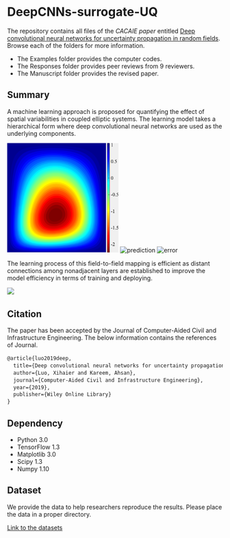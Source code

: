 # DeepCNNs-surrogate-UQ
The repository contains all files of the *CACAIE paper* entitled [Deep convolutional neural networks for uncertainty propagation in random fields](https://onlinelibrary.wiley.com/doi/full/10.1111/mice.12510). Browse each of the folders for more information.
* The Examples folder provides the computer codes.
* The Responses folder provides peer reviews from 9 reviewers.
* The Manuscript folder provides the revised paper.

## Summary
A machine learning approach is proposed for quantifying the effect of spatial variabilities in coupled elliptic systems. The learning model takes a hierarchical form where deep convolutional neural networks are used as the underlying components.

<p><img src="Images/truth.png" title="ground truth" width="260"> <img src="Images/prediction.gif" title="prediction" width="270"> <img src="Images/error.gif" title="error" width="260"><p>

The learning process of this field-to-field mapping is efficient as distant connections among nonadjacent layers are established to improve the model efficiency in terms of training and deploying.

<p><img src="Images/optimization.gif" width="700"><p>

## Citation
The paper has been accepted by the Journal of Computer-Aided Civil and Infrastructure Engineering. The below information contains the references of Journal. 

```latex
@article{luo2019deep,
  title={Deep convolutional neural networks for uncertainty propagation in random fields},
  author={Luo, Xihaier and Kareem, Ahsan},
  journal={Computer-Aided Civil and Infrastructure Engineering},
  year={2019},
  publisher={Wiley Online Library}
}
```


## Dependency
* Python 3.0
* TensorFlow 1.3
* Matplotlib 3.0
* Scipy 1.3
* Numpy 1.10

## Dataset
We provide the data to help researchers reproduce the results. Please place the data in a proper directory.

[Link to the datasets](https://drive.google.com/drive/folders/1uyrN4RGuNNU_ya4nlvD40XrOpwtFSC2n?usp=sharing)
